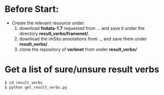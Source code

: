 # Before Start:
- Create the relevant resource under:
  1. download **fndata-1.7** requested from ... and save it under the directory **result_verbs/framenet/**.
  2. download the imSitu annotations from .., and save them under  **result_verbs/**.
  3. clone the repository of **verbnet** from  under **result_verbs/**
  
# Get a list of sure/unsure result verbs
```bash
$ cd result_verbs
$ python get_result_verbs.py
```
